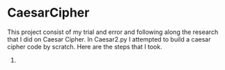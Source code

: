 # CaesarCipher

This project consist of my trial and error and following along the research that I did on Caesar Cipher. In Caesar2.py I attempted to build a caesar cipher code by scratch. Here are the steps that I took. 

1.
